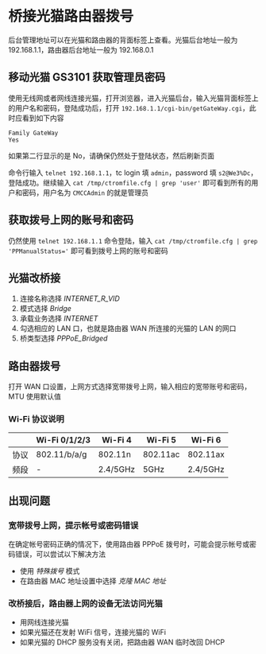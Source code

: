 # 桥接光猫路由器拨号

后台管理地址可以在光猫和路由器的背面标签上查看。光猫后台地址一般为 192.168.1.1，路由器后台地址一般为 192.168.0.1

## 移动光猫 GS3101 获取管理员密码

使用无线网或者网线连接光猫，打开浏览器，进入光猫后台，输入光猫背面标签上的用户名和密码，登陆成功后，打开 `192.168.1.1/cgi-bin/getGateWay.cgi`，此时应看到如下内容

```console
Family GateWay
Yes
```

如果第二行显示的是 No，请确保仍然处于登陆状态，然后刷新页面

命令行输入 `telnet 192.168.1.1`，tc login 填 `admin`，password 填 `s2@We3%Dc`，登陆成功。继续输入 `cat /tmp/ctromfile.cfg | grep 'user'` 即可看到所有的用户和密码，用户名为 `CMCCAdmin` 的就是管理员

## 获取拨号上网的账号和密码

仍然使用 `telnet 192.168.1.1` 命令登陆，输入 `cat /tmp/ctromfile.cfg | grep 'PPManualStatus='` 即可看到拨号上网的账号和密码

## 光猫改桥接

1. 连接名称选择 _INTERNET_R_VID_
2. 模式选择 _Bridge_
3. 承载业务选择 _INTERNET_
4. 勾选相应的 LAN 口，也就是路由器 WAN 所连接的光猫的 LAN 的网口
5. 桥类型选择 _PPPoE_Bridged_

## 路由器拨号

打开 WAN 口设置，上网方式选择宽带拨号上网，输入相应的宽带账号和密码，MTU 使用默认值

### Wi-Fi 协议说明

||Wi-Fi 0/1/2/3|Wi-Fi 4|Wi-Fi 5|Wi-Fi 6
-|-|-|-|-
协议|802.11/b/a/g|802.11n|802.11ac|802.11ax
频段|-|2.4/5GHz|5GHz|2.4/5GHz

## 出现问题

### 宽带拨号上网，提示帐号或密码错误

在确定帐号密码正确的情况下，使用路由器 PPPoE 拨号时，可能会提示帐号或密码错误，可以尝试以下解决方法

- 使用 _特殊拨号_ 模式
- 在路由器 MAC 地址设置中选择 _克隆 MAC 地址_

### 改桥接后，路由器上网的设备无法访问光猫

- 用网线连接光猫
- 如果光猫还在发射 WiFi 信号，连接光猫的 WiFi
- 如果光猫的 DHCP 服务没有关闭，把路由器 WAN 临时改回 DHCP
